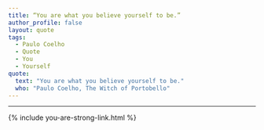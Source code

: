 ```yaml
---
title: “You are what you believe yourself to be.”
author_profile: false
layout: quote
tags:
  - Paulo Coelho
  - Quote
  - You
  - Yourself
quote:
  text: "You are what you believe yourself to be."
  who: "Paulo Coelho, The Witch of Portobello"
---
```


---

{% include you-are-strong-link.html %}
